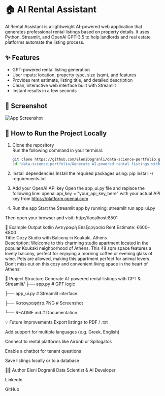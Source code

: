 # 🏠 AI Rental Assistant

AI Rental Assistant is a lightweight AI-powered web application that generates professional rental listings based on property details. It uses Python, Streamlit, and OpenAI GPT-3.5 to help landlords and real estate platforms automate the listing process.

## ✨ Features

- GPT-powered rental listing generation  
- User inputs: location, property type, size (sqm), and features  
- Provides rent estimate, listing title, and detailed description  
- Clean, interactive web interface built with Streamlit  
- Instant results in a few seconds  

## 📸 Screenshot

![App Screenshot](./Καταγραφήτρ.PNG)

## 🚀 How to Run the Project Locally

1. Clone the repository  
   Run the following command in your terminal:  
   ```bash
   git clone https://github.com/EleniDogranli/data-science-portfolio.git
   cd "data-science-portfolio/Generate AI-powered rental listings with GPT & Streamlit"

2. Install dependencies
Install the required packages using:
pip install -r requirements.txt

3. Add your OpenAI API key
Open the app_ui.py file and replace the following line:
openai.api_key = "your_api_key_here"
with your actual API key from https://platform.openai.com

4. Run the app
Start the Streamlit app by running:
streamlit run app_ui.py

Then open your browser and visit: http://localhost:8501


💬 Example Output
kotlin
Αντιγραφή
Επεξεργασία
Rent Estimate: €600–€800  
Title: Cozy Studio with Balcony in Koukaki, Athens  
Description: Welcome to this charming studio apartment located in the popular Koukaki neighborhood of Athens. This 48 sqm space features a lovely balcony, perfect for enjoying a morning coffee or evening glass of wine. Pets are allowed, making this apartment perfect for animal lovers. Don’t miss out on this cozy and convenient living space in the heart of Athens!

📁 Project Structure
Generate AI-powered rental listings with GPT & Streamlit/
├── app.py             # GPT logic

├── app_ui.py          # Streamlit interface

├── Καταγραφήτρ.PNG    # Screenshot

└── README.md          # Documentation

💡 Future Improvements
Export listings to PDF / .txt

Add support for multiple languages (e.g. Greek, English)

Connect to rental platforms like Airbnb or Spitogatos

Enable a chatbot for tenant questions

Save listings locally or to a database

👩‍💻 Author
Eleni Dogranli
Data Scientist & AI Developer

LinkedIn 

GitHub



